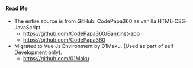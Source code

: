 #### Read Me
- The entire source is from GitHub: CodePapa360 as vanilla HTML-CSS-JavaScript.
  - https://github.com/CodePapa360/Bankinst-app
  - https://github.com/CodePapa360
- Migrated to Vue Js Environment by 01Maku. (Used as part of self Development only).
  - https://github.com/01Maku